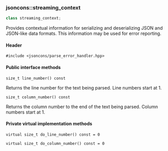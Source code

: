 ### jsoncons::streaming_context

```c++
class streaming_context;
```

Provides contextual information for serializing and deserializing JSON and JSON-like data formats. This information may be used for error reporting.

#### Header

    #include <jsoncons/parse_error_handler.hpp>

#### Public interface methods

    size_t line_number() const
Returns the line number for the text being parsed.
Line numbers start at 1.

    size_t column_number() const 
Returns the column number to the end of the text being parsed.
Column numbers start at 1.
    
#### Private virtual implementation methods
    
    virtual size_t do_line_number() const = 0

    virtual size_t do_column_number() const = 0
    


